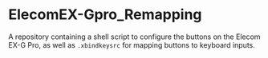 # ElecomEX-Gpro_Remapping
A repository containing a shell script to configure the buttons on the Elecom EX-G Pro, as well as `.xbindkeysrc` for mapping buttons to keyboard inputs.
